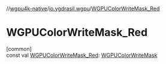 //[wgpu4k-native](../../index.md)/[io.ygdrasil.wgpu](index.md)/[WGPUColorWriteMask_Red](-w-g-p-u-color-write-mask_-red.md)

# WGPUColorWriteMask_Red

[common]\
const val [WGPUColorWriteMask_Red](-w-g-p-u-color-write-mask_-red.md): [WGPUColorWriteMask](-w-g-p-u-color-write-mask/index.md)